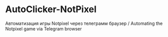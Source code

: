 # AutoClicker-NotPixel
Автоматизация игры Notpixel через телеграмм браузер / Automating the Notpixel game via Telegram browser
